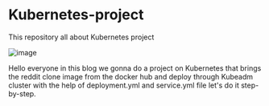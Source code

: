 # Kubernetes-project
This repository all about Kubernetes project

![image](https://user-images.githubusercontent.com/120701020/235590170-c475024e-8f52-420a-86ef-b5dfcaa4085f.png)


Hello everyone in this blog we gonna do a project on Kubernetes that brings the reddit clone image from the docker hub and deploy through Kubeadm cluster with the help of deployment.yml and service.yml file let's do it step-by-step.

